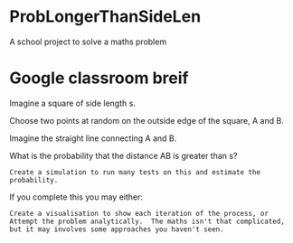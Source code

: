 # ProbLongerThanSideLen    
A school project to solve a maths problem    

# Google classroom breif
Imagine a square of side length s.

Choose two points at random on the outside edge of the square, A and B.

Imagine the straight line connecting A and B.

What is the probability that the distance AB is greater than s?

    Create a simulation to run many tests on this and estimate the probability.

If you complete this you may either:

    Create a visualisation to show each iteration of the process, or
    Attempt the problem analytically.  The maths isn't that complicated, but it may involves some approaches you haven't seen.